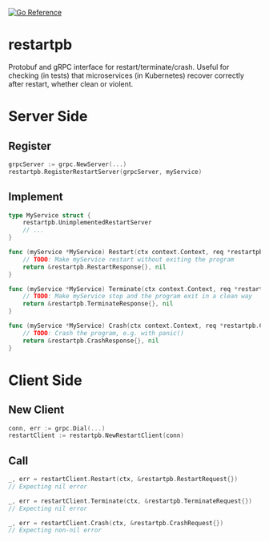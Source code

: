 [![Go Reference](https://pkg.go.dev/badge/github.com/joakimofv/restartpb.svg)](https://pkg.go.dev/github.com/joakimofv/restartpb)

restartpb
=========

Protobuf and gRPC interface for restart/terminate/crash.
Useful for checking (in tests) that microservices (in Kubernetes) recover correctly after restart, whether clean or violent.

# Server Side

## Register

```go
grpcServer := grpc.NewServer(...)
restartpb.RegisterRestartServer(grpcServer, myService)
```

## Implement

```go
type MyService struct {
	restartpb.UnimplementedRestartServer
	// ...
}

func (myService *MyService) Restart(ctx context.Context, req *restartpb.RestartRequest) (*restartpb.RestartResponse, error) {
	// TODO: Make myService restart without exiting the program
	return &restartpb.RestartResponse{}, nil
}

func (myService *MyService) Terminate(ctx context.Context, req *restartpb.TerminateRequest) (*restartpb.TerminateResponse, error) {
	// TODO: Make myService stop and the program exit in a clean way
	return &restartpb.TerminateResponse{}, nil
}

func (myService *MyService) Crash(ctx context.Context, req *restartpb.CrashRequest) (*restartpb.CrashResponse, error) {
	// TODO: Crash the program, e.g. with panic()
	return &restartpb.CrashResponse{}, nil
}
```

# Client Side

## New Client

```go
conn, err := grpc.Dial(...)
restartClient := restartpb.NewRestartClient(conn)
```

## Call

```go
_, err = restartClient.Restart(ctx, &restartpb.RestartRequest{})
// Expecting nil error

_, err = restartClient.Terminate(ctx, &restartpb.TerminateRequest{})
// Expecting nil error

_, err = restartClient.Crash(ctx, &restartpb.CrashRequest{})
// Expecting non-nil error
```
